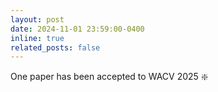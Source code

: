 ```yaml
---
layout: post
date: 2024-11-01 23:59:00-0400
inline: true
related_posts: false
---
```


One paper has been accepted to WACV 2025 :sparkle:
